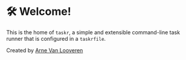 # 🛠️ Welcome!
This is the home of `taskr`, a simple and extensible command-line task runner that is configured in a `taskrfile`.

Created by [Arne Van Looveren](https://github.com/arne-vl)
